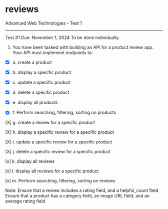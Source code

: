 # reviews
Advanced Web Technologies - Test 1

------------------------------------------------------------
Test #1
Due: November 1, 2024
To be done individually.

1. You have been tasked with building an API for a product review app. Your API must implement endpoints to:

- [X] a. create a product

- [X] b. display a specific product

- [X] c. update a specific product

- [X] d. delete a specific product

- [x] e. display all products

- [x] f. Perform searching, filtering, sorting on products


[X] g. create a review for a specific product

[X] h. display a specific review for a specific product

[X] i. update a specific review for a specific product

[X] j. delete a specific review for a specific product

[x] k. display all reviews

[x] l. display all reviews for a specific product

[x] m. Perform searching, filtering, sorting on reviews


Note: Ensure that a  review includes a rating field, and a helpful_count field
      Ensure that a product has a category field, an image URL field, and an average rating field
   
